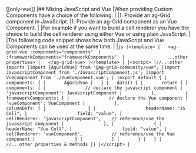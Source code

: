 [[only-vue]]
|## Mixing JavaScript and Vue
|When providing Custom Components have a choice of the following:
|
|1. Provide an ag-Grid component in JavaScript.
|1. Provide an ag-Grid component as an Vue Component.
|
|For example if you want to build a cell renderer you have the choice to build the cell renderer using either Vue or using plain JavaScript.
|
|The following code snippet shows how both JavaScript and Vue Components can be used at the same time:
|
|```js
|<template>
|   <ag-grid-vue :components="components" 
|                :frameworkComponents="frameworkComponents" 
|                ...other properties>
|   </ag-grid-vue>
|</template>
|
|<script>
|//...other imports
|import {AgGridVue} from "@ag-grid-community/vue";
|import JavascriptComponent from './JavascriptComponent.js';
|import VueComponent from './VueComponent.vue';
|
|export default {
|   components: {
|       AgGridVue
|   }
|   data() {
|       return {
|           components: [
|               // declare the javascript component
|               'javascriptComponent': JavascriptComponent
|           ],          
|           frameworkComponents: [
|               // declare the Vue component
|               'vueComponent': VueComponent
|           ],          
|           columnDefs: [
|                {
|                   headerName: "JS Cell",
|                   field: "value",
|                   cellRenderer: 'javascriptComponent',    // reference/use the javascript component
|               },
|               {
|                   headerName: "Vue Cell",
|                   field: "value",
|                   cellRenderer: 'vueComponent',           // reference/use the Vue component
|               }
|           ]
|       }
|   }
|   //...other properties & methods
|}
|</script>
|```
